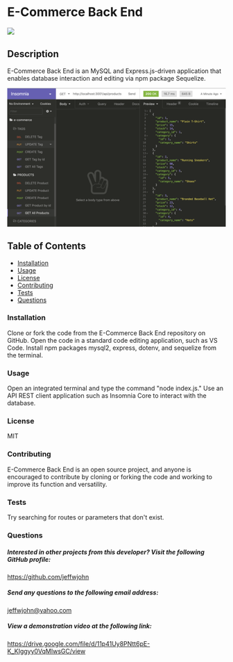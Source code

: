 # E-Commerce Back End 
![](https://img.shields.io/badge/License-MIT-blue.svg)
## Description 
E-Commerce Back End is an MySQL and Express.js-driven application that enables database interaction and editing via npm package Sequelize. 

![Screenshot](screenshot.png)

## Table of Contents
* [Installation](#installation) 
* [Usage](#usage) 
* [License](#license) 
* [Contributing](#contributing)
* [Tests](#tests)  
* [Questions](#questions)

### Installation
  Clone or fork the code from the E-Commerce Back End repository on GitHub. Open the code in a standard code editing application, such as VS Code. Install npm packages mysql2, express, dotenv, and sequelize from the terminal. 
### Usage
 Open an integrated terminal and type the command "node index.js." Use an API REST client application such as Insomnia Core to interact with the database. 
### License
  MIT
### Contributing
E-Commerce Back End is an open source project, and anyone is encouraged to contribute by cloning or forking the code and working to improve its function and versatility.

### Tests
Try searching for routes or parameters that don't exist.  

### Questions
    
##### Interested in other projects from this developer? Visit the following GitHub profile:
https://github.com/jeffwjohn
    
##### Send any questions to the following email address:
jeffwjohn@yahoo.com

##### View a demonstration video at the following link:
https://drive.google.com/file/d/11p41Uy8PNtt6pE-K_KIggyy0VqMIwsGC/view
